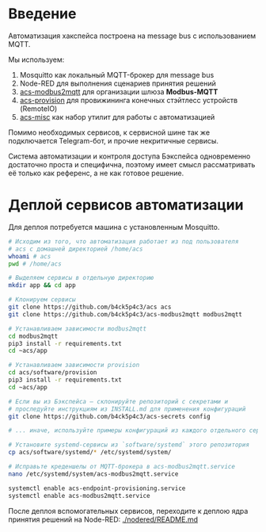 # Введение
Автоматизация хакспейса построена на message bus с использованием MQTT. 

Мы используем:
1. Mosquitto как локальный MQTT-брокер для message bus
2. Node-RED для выполнения сценариев принятия решений
3. [acs-modbus2mqtt](https://github.com/b4ck5p4c3/acs-modbus2mqtt) для организации шлюза **Modbus-MQTT**
4. [acs-provision](./provision) для провижининга конечных стэйтлесс устройств (RemoteIO) 
5. [acs-misc](./misc) как набор утилит для работы с автоматизацией

Помимо необходимых сервисов, к сервисной шине так же подключается Telegram-бот, и прочие некритичные сервисы.

Система автоматизации и контроля доступа Бэкспейса одновременно достаточно проста и специфична, поэтому
имеет смысл рассматривать её только как референс, а не как готовое решение.

# Деплой сервисов автоматизации
Для деплоя потребуется машина с установленным Mosquitto.
```bash
# Исходим из того, что автоматизация работает из под пользователя 
# acs с домашней директорией /home/acs
whoami # acs
pwd # /home/acs

# Выделяем сервисы в отдельную директорию
mkdir app && cd app

# Клонируем сервисы
git clone https://github.com/b4ck5p4c3/acs acs
git clone https://github.com/b4ck5p4c3/acs-modbus2mqtt modbus2mqtt

# Устанавливаем зависимости modbus2mqtt
cd modbus2mqtt
pip3 install -r requirements.txt
cd ~acs/app

# Устанавливаем зависимости provision
cd acs/software/provision
pip3 install -r requirements.txt
cd ~acs/app

# Если вы из Бэкспейса — cклонируйте репозиторий с секретами и 
# проследуйте инструкциям из INSTALL.md для применения конфигураций
git clone https://github.com/b4ck5p4c3/acs-secrets config

# ... иначе, используйте примеры конфигураций из каждого отдельного сервиса

# Установите systemd-сервисы из `software/systemd` этого репозитория
cp acs/software/systemd/* /etc/systemd/system/

# Исправьте креденшелы от MQTT-брокера в acs-modbus2mqtt.service
nano /etc/systemd/system/acs-modbus2mqtt.service

systemctl enable acs-endpoint-provisioning.service
systemctl enable acs-modbus2mqtt.service
```

После деплоя вспомогательных сервисов, переходите к деплою ядра принятия 
решений на Node-RED: [./nodered/README.md](./nodered/README.md)
